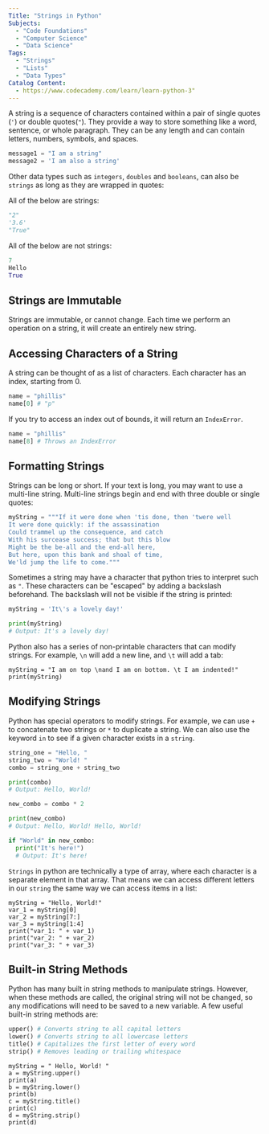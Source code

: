 ```yaml
---
Title: "Strings in Python" 
Subjects:
  - "Code Foundations"
  - "Computer Science"
  - "Data Science"
Tags: 
  - "Strings"
  - "Lists"
  - "Data Types"
Catalog Content: 
  - https://www.codecademy.com/learn/learn-python-3"
---
```


A string is a sequence of characters contained within a pair of single quotes (`'`) or double quotes(`"`). They provide a way to store something like a word, sentence, or whole paragraph. They can be any length and can contain letters, numbers, symbols, and spaces.

```py
message1 = "I am a string"
message2 = 'I am also a string'
```

Other data types such as `integers`, `doubles` and `booleans`, can also be `strings` as long as they are wrapped in quotes:

All of the below are strings:
```py
"2"
'3.6'
"True"
```

All of the below are not strings:

```py
7
Hello
True
```


## Strings are Immutable

Strings are immutable, or cannot change. Each time we perform an operation on a string, it will create an entirely new string.

## Accessing Characters of a String

A string can be thought of as a list of characters. Each character has an index, starting from 0.

```py
name = "phillis"
name[0] # "p"
```

If you try to access an index out of bounds, it will return an `IndexError`. 
```py
name = "phillis"
name[8] # Throws an IndexError
```

## Formatting Strings

Strings can be long or short. If your text is long, you may want to use a multi-line string. Multi-line strings begin and end with three double or single quotes:

```py
myString = """If it were done when 'tis done, then 'twere well
It were done quickly: if the assassination
Could trammel up the consequence, and catch
With his surcease success; that but this blow
Might be the be-all and the end-all here,
But here, upon this bank and shoal of time,
We'ld jump the life to come."""
```

Sometimes a string may have a character that python tries to interpret such as `"`. These characters can be "escaped" by adding a backslash beforehand. The backslash will not be visible if the string is printed:

```py
myString = 'It\'s a lovely day!'

print(myString)
# Output: It's a lovely day!
```  

Python also has a series of non-printable characters that can modify strings. For example, `\n` will add a new line, and `\t` will add a tab:

```codebyte/py
myString = "I am on top \nand I am on bottom. \t I am indented!"
print(myString)
```

## Modifying Strings

Python has special operators to modify strings. For example, we can use `+` to concatenate two strings or `*` to duplicate a string. We can also use the keyword `in` to see if a given character exists in a `string`.

```py
string_one = "Hello, "
string_two = "World! "
combo = string_one + string_two

print(combo) 
# Output: Hello, World!

new_combo = combo * 2

print(new_combo) 
# Output: Hello, World! Hello, World!

if "World" in new_combo:
  print("It's here!") 
  # Output: It's here! 
```

`Strings` in python are technically a type of array, where each character is a separate element in that array. That means we can access different letters in our `string` the same way we can access items in a list:

```codebyte/py
myString = "Hello, World!"
var_1 = myString[0]
var_2 = myString[7:]
var_3 = myString[1:4]
print("var_1: " + var_1)
print("var_2: " + var_2)
print("var_3: " + var_3) 
```

## Built-in String Methods

Python has many built in string methods to manipulate strings. However, when these methods are called, the original string will not be changed, so any modifications will need to be saved to a new variable. A few useful built-in string methods are:

```python
upper() # Converts string to all capital letters
lower() # Converts string to all lowercase letters
title() # Capitalizes the first letter of every word
strip() # Removes leading or trailing whitespace
```

```codebyte/py
myString = " Hello, World! "
a = myString.upper()
print(a)
b = myString.lower()
print(b)
c = myString.title()
print(c)
d = myString.strip()
print(d)
```

